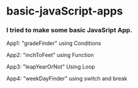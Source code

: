 # basic-javaScript-apps

### I tried to make some basic JavaSript App.

App1: "gradeFinder" using Conditions

App2: "inchToFeet" using Function

App3: "leapYearOrNot" Using Loop

App4: "weekDayFinder" using switch and break

